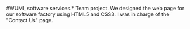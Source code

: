 #WUMI, software services.*
Team project. We designed the web page for our software factory using HTML5 and CSS3.
I was in charge of the "Contact Us" page.
